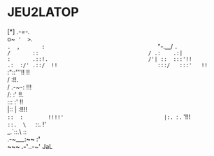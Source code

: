 # JEU2LATOP
[*]
                          _.-=-._                                    
                       o~`  '  > `.                                   
                       `.  ,       :                                   
                        `"-.__/    `.                                   
                           /       ::                                  
                          / .:    .:|                                 
                         :       .::!.                               
                        /'| ::  :::'!!                               
                      .:  :/' .::/  !!                               
                      :::/   :::'   !!                               
                      `:"::'''!!    !!                                 
                        /          :!!.                                
                       /     .-~-:  !!!                                
                      /:   :'        !!.                               
                     :::  :'          !!                               
                     |::  |        :!!!!                               
                     `::  :        !!!!'                               
                      |:. `:    .  '!!!                                
                      `::.  \   `::. !'                                
                       _.`::.\     ::                                  
                    .-~_____:~~    :'                                  
                    ~~~  .-'__..-~'           JaL 
